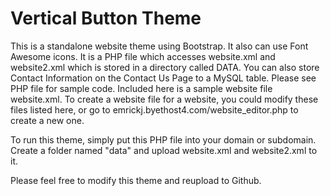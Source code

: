 # Vertical Button Theme

This is a standalone website theme using Bootstrap.
It also can use Font Awesome icons.  It is a PHP file 
which accesses website.xml and website2.xml which is
stored in a directory called DATA.  You can also store
Contact Information on the Contact Us Page to a MySQL 
table.  Please see PHP file for sample code.  Included
here is a sample website file website.xml.  To create a
website file for a website, you could modify these
files listed here, or go to
emrickj.byethost4.com/website_editor.php to create a
new one.

To run this theme, simply put this PHP file into your
domain or subdomain.  Create a folder named "data" and
upload website.xml and website2.xml to it.

Please feel free to modify this theme and reupload to
Github.
